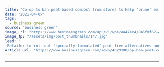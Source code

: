 ```yaml
---
title: "Co-op to ban peat-based compost from stores to help 'prune' emissions"
date: "2021-04-05"
tags: 
  - business green
source: "business green"
image_url: "https://www.businessgreen.com/api/v1/wps/e447ec4/8a5f9f62-4f40-44ee-925d-5c9c0f02e94c/3/Coop-185x114.jpg"
image_fp: "/assets/img/post_thumbnails/147.jpg"
lead: "
 Retailer to roll out 'specially-formulated' peat-free alternatives and remove peat-based compost across all 1,100 of its UK stores ..."
article_url: "https://www.businessgreen.com/news/4029388/op-ban-peat-compost-stores-help-prune-emissions"
---
```


---
